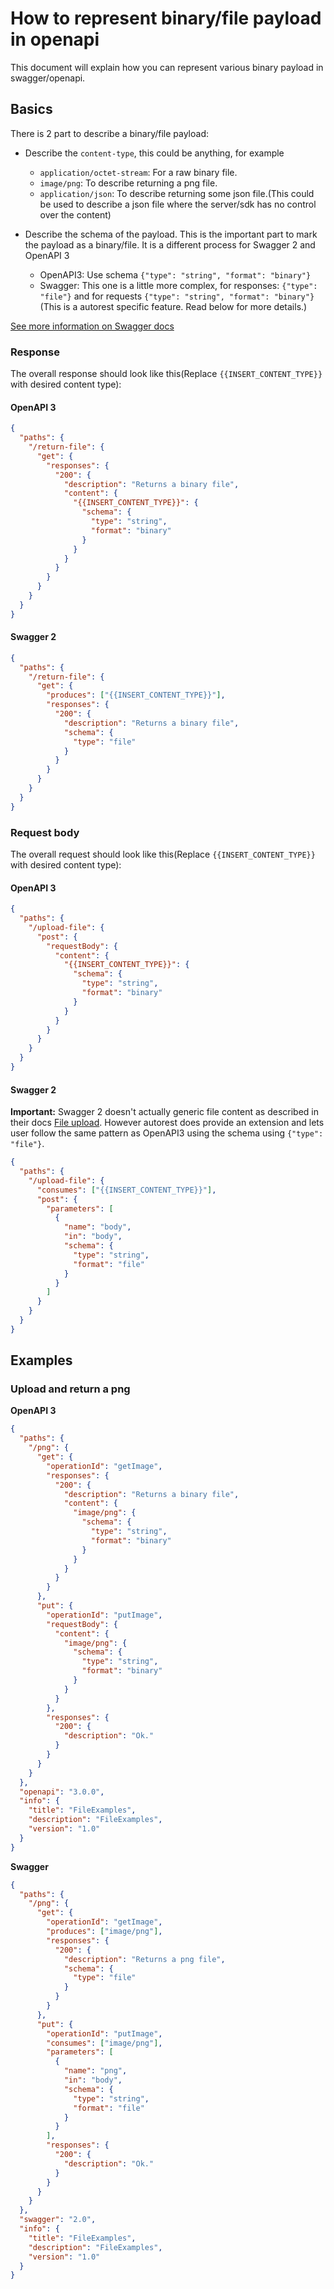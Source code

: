# How to represent binary/file payload in openapi

This document will explain how you can represent various binary payload in swagger/openapi.

## Basics

There is 2 part to describe a binary/file payload:

- Describe the `content-type`, this could be anything, for example

  - `application/octet-stream`: For a raw binary file.
  - `image/png`: To describe returning a png file.
  - `application/json`: To describe returning some json file.(This could be used to describe a json file where the server/sdk has no control over the content)

- Describe the schema of the payload. This is the important part to mark the payload as a binary/file. It is a different process for Swagger 2 and OpenAPI 3
  - OpenAPI3: Use schema `{"type": "string", "format": "binary"}`
  - Swagger: This one is a little more complex, for responses: `{"type": "file"}` and for requests `{"type": "string", "format": "binary"}` (This is a autorest specific feature. Read below for more details.)

[See more information on Swagger docs](https://swagger.io/docs/specification/describing-responses/#response-that-returns-a-file)

### Response

The overall response should look like this(Replace `{{INSERT_CONTENT_TYPE}}` with desired content type):

#### OpenAPI 3

```json
{
  "paths": {
    "/return-file": {
      "get": {
        "responses": {
          "200": {
            "description": "Returns a binary file",
            "content": {
              "{{INSERT_CONTENT_TYPE}}": {
                "schema": {
                  "type": "string",
                  "format": "binary"
                }
              }
            }
          }
        }
      }
    }
  }
}
```

#### Swagger 2

```json
{
  "paths": {
    "/return-file": {
      "get": {
        "produces": ["{{INSERT_CONTENT_TYPE}}"],
        "responses": {
          "200": {
            "description": "Returns a binary file",
            "schema": {
              "type": "file"
            }
          }
        }
      }
    }
  }
}
```

### Request body

The overall request should look like this(Replace `{{INSERT_CONTENT_TYPE}}` with desired content type):

#### OpenAPI 3

```json
{
  "paths": {
    "/upload-file": {
      "post": {
        "requestBody": {
          "content": {
            "{{INSERT_CONTENT_TYPE}}": {
              "schema": {
                "type": "string",
                "format": "binary"
              }
            }
          }
        }
      }
    }
  }
}
```

#### Swagger 2

**Important:** Swagger 2 doesn't actually generic file content as described in their docs [File upload](https://swagger.io/docs/specification/2-0/file-upload/).
However autorest does provide an extension and lets user follow the same pattern as OpenAPI3 using the schema using `{"type": "file"}`.

```json
{
  "paths": {
    "/upload-file": {
      "consumes": ["{{INSERT_CONTENT_TYPE}}"],
      "post": {
        "parameters": [
          {
            "name": "body",
            "in": "body",
            "schema": {
              "type": "string",
              "format": "file"
            }
          }
        ]
      }
    }
  }
}
```

## Examples

### Upload and return a png

**OpenAPI 3**

```json
{
  "paths": {
    "/png": {
      "get": {
        "operationId": "getImage",
        "responses": {
          "200": {
            "description": "Returns a binary file",
            "content": {
              "image/png": {
                "schema": {
                  "type": "string",
                  "format": "binary"
                }
              }
            }
          }
        }
      },
      "put": {
        "operationId": "putImage",
        "requestBody": {
          "content": {
            "image/png": {
              "schema": {
                "type": "string",
                "format": "binary"
              }
            }
          }
        },
        "responses": {
          "200": {
            "description": "Ok."
          }
        }
      }
    }
  },
  "openapi": "3.0.0",
  "info": {
    "title": "FileExamples",
    "description": "FileExamples",
    "version": "1.0"
  }
}
```

**Swagger**

```json
{
  "paths": {
    "/png": {
      "get": {
        "operationId": "getImage",
        "produces": ["image/png"],
        "responses": {
          "200": {
            "description": "Returns a png file",
            "schema": {
              "type": "file"
            }
          }
        }
      },
      "put": {
        "operationId": "putImage",
        "consumes": ["image/png"],
        "parameters": [
          {
            "name": "png",
            "in": "body",
            "schema": {
              "type": "string",
              "format": "file"
            }
          }
        ],
        "responses": {
          "200": {
            "description": "Ok."
          }
        }
      }
    }
  },
  "swagger": "2.0",
  "info": {
    "title": "FileExamples",
    "description": "FileExamples",
    "version": "1.0"
  }
}
```
